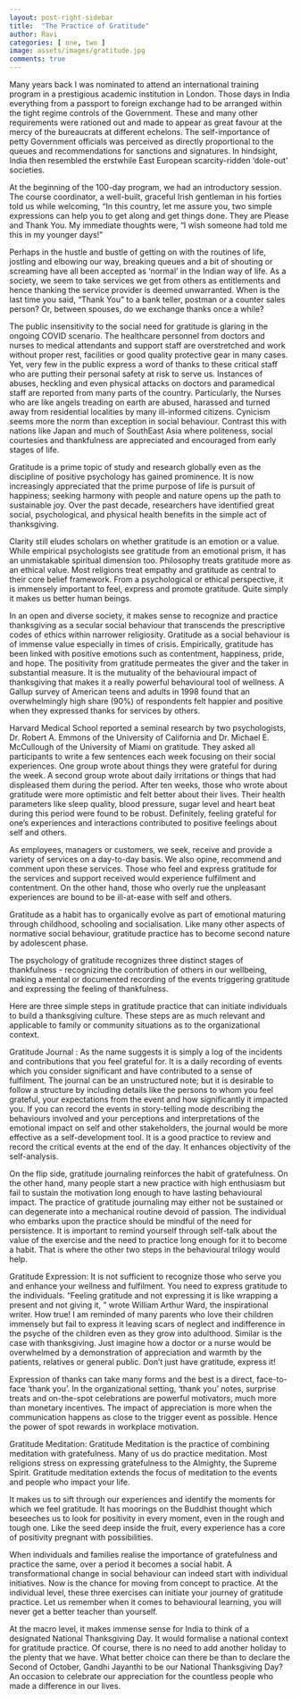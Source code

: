 ```yaml
---
layout: post-right-sidebar
title:  "The Practice of Gratitude"
author: Ravi
categories: [ one, two ]
image: assets/images/gratitude.jpg
comments: true
---
```


Many years back I was nominated to attend an international training program in a prestigious academic institution in London. Those days in India everything from a passport to foreign exchange had to be arranged within the tight regime controls of the Government. These and many other requirements were rationed out and made to appear as great favour at the mercy of the bureaucrats at different echelons. The self-importance of petty Government officials was perceived as directly proportional to the queues and recommendations for sanctions and signatures. In hindsight, India then resembled the erstwhile East European scarcity-ridden ‘dole-out’ societies.

At the beginning of the 100-day program, we had an introductory session. The course coordinator, a well-built, graceful Irish gentleman in his forties told us while welcoming, “In this country, let me assure you, two simple expressions can help you to get along and get things done. They are Please and Thank You. My immediate thoughts were, “I wish someone had told me this in my younger days!”

Perhaps in the hustle and bustle of getting on with the routines of life, jostling and elbowing our way, breaking queues and a bit of shouting or screaming have all been accepted as ‘normal’ in the Indian way of life. As a society, we seem to take services we get from others as entitlements and hence thanking the service provider is deemed unwarranted. When is the last time you said, “Thank You” to a bank teller, postman or a counter sales person? Or, between spouses, do we exchange thanks once a while?

The public insensitivity to the social need for gratitude is glaring in the ongoing COVID scenario. The healthcare personnel from doctors and nurses to medical attendants and support staff are overstretched and work without proper rest, facilities or good quality protective gear in many cases. Yet, very few in the public express a word of thanks to these critical staff who are putting their personal safety at risk to serve us. Instances of abuses, heckling and even physical attacks on doctors and paramedical staff are reported from many parts of the country. Particularly, the Nurses who are like angels treading on earth are abused, harassed and turned away from residential localities by many ill-informed citizens. Cynicism seems more the norm than exception in social behaviour. Contrast this with nations like Japan and much of SouthEast Asia where politeness, social courtesies and thankfulness are appreciated and encouraged from early stages of life.

Gratitude is a prime topic of study and research globally even as the discipline of positive psychology has gained prominence. It is now increasingly appreciated that the prime purpose of life is pursuit of happiness; seeking harmony with people and nature opens up the path to sustainable joy. Over the past decade, researchers have identified great social, psychological, and physical health benefits in the simple act of thanksgiving.

Clarity still eludes scholars on whether gratitude is an emotion or a value. While empirical psychologists see gratitude from an emotional prism, it has an unmistakable spiritual dimension too. Philosophy treats gratitude more as an ethical value. Most religions treat empathy and gratitude as central to their core belief framework. From a psychological or ethical perspective, it is immensely important to feel, express and promote gratitude. Quite simply it makes us better human beings.

In an open and diverse society, it makes sense to recognize and practice thanksgiving as a secular social behaviour that transcends the prescriptive codes of ethics within narrower religiosity. Gratitude as a social behaviour is of immense value especially in times of crisis. Empirically, gratitude has been linked with positive emotions such as contentment, happiness, pride, and hope. The positivity from gratitude permeates the giver and the taker in substantial measure. It is the mutuality of the behavioural impact of thanksgiving that makes it a really powerful behavioural tool of wellness. A Gallup survey of American teens and adults in 1998 found that an overwhelmingly high share (90%) of respondents felt happier and positive when they expressed thanks for services by others.

Harvard Medical School reported a seminal research by two psychologists, Dr. Robert A. Emmons of the University of California and Dr. Michael E. McCullough of the University of Miami on gratitude. They asked all participants to write a few sentences each week focusing on their social experiences. One group wrote about things they were grateful for during the week. A second group wrote about daily irritations or things that had displeased them during the period. After ten weeks, those who wrote about gratitude were more optimistic and felt better about their lives. Their health parameters like sleep quality, blood pressure, sugar level and heart beat during this period were found to be robust. Definitely, feeling grateful for one’s experiences and interactions contributed to positive feelings about self and others.

As employees, managers or customers, we seek, receive and provide a variety of services on a day-to-day basis. We also opine, recommend and comment upon these services. Those who feel and express gratitude for the services and support received would experience fulfilment and contentment. On the other hand, those who overly rue the unpleasant experiences are bound to be ill-at-ease with self and others.

Gratitude as a habit has to organically evolve as part of emotional maturing through childhood, schooling and socialisation. Like many other aspects of normative social behaviour, gratitude practice has to become second nature by adolescent phase.

The psychology of gratitude recognizes three distinct stages of thankfulness - recognizing the contribution of others in our wellbeing, making a mental or documented recording of the events triggering gratitude and expressing the feeling of thankfulness.

Here are three simple steps in gratitude practice that can initiate individuals to build a thanksgiving culture. These steps are as much relevant and applicable to family or community situations as to the organizational context.

Gratitude Journal : As the name suggests it is simply a log of the incidents and contributions that you feel grateful for. It is a daily recording of events which you consider significant and have contributed to a sense of fulfilment. The journal can be an unstructured note; but it is desirable to follow a structure by including details like the persons to whom you feel grateful, your expectations from the event and how significantly it impacted you. If you can record the events in story-telling mode describing the behaviours involved and your perceptions and interpretations of the emotional impact on self and other stakeholders, the journal would be more effective as a self-development tool. It is a good practice to review and record the critical events at the end of the day. It enhances objectivity of the self-analysis.

On the flip side, gratitude journaling reinforces the habit of gratefulness. On the other hand, many people start a new practice with high enthusiasm but fail to sustain the motivation long enough to have lasting behavioural impact. The practice of gratitude journaling may either not be sustained or can degenerate into a mechanical routine devoid of passion. The individual who embarks upon the practice should be mindful of the need for persistence. It is important to remind yourself through self-talk about the value of the exercise and the need to practice long enough for it to become a habit. That is where the other two steps in the behavioural trilogy would help.

Gratitude Expression: It is not sufficient to recognize those who serve you and enhance your wellness and fulfilment. You need to express gratitude to the individuals. “Feeling gratitude and not expressing it is like wrapping a present and not giving it, ” wrote William Arthur Ward, the inspirational writer. How true! I am reminded of many parents who love their children immensely but fail to express it leaving scars of neglect and indifference in the psyche of the children even as they grow into adulthood. Similar is the case with thanksgiving. Just imagine how a doctor or a nurse would be overwhelmed by a demonstration of appreciation and warmth by the patients, relatives or general public. Don’t just have gratitude, express it!

Expression of thanks can take many forms and the best is a direct, face-to-face ‘thank you’. In the organizational setting, ‘thank you’ notes, surprise treats and on-the-spot celebrations are powerful motivators, much more than monetary incentives. The impact of appreciation is more when the communication happens as close to the trigger event as possible. Hence the power of spot rewards in workplace motivation.

Gratitude Meditation: Gratitude Meditation is the practice of combining meditation with gratefulness. Many of us do practice meditation. Most religions stress on expressing gratefulness to the Almighty, the Supreme Spirit. Gratitude meditation extends the focus of meditation to the events and people who impact your life.

It makes us to sift through our experiences and identify the moments for which we feel gratitude. It has moorings on the Buddhist thought which beseeches us to look for positivity in every moment, even in the rough and tough one. Like the seed deep inside the fruit, every experience has a core of positivity pregnant with possibilities.

When individuals and families realise the importance of gratefulness and practice the same, over a period it becomes a social habit. A transformational change in social behaviour can indeed start with individual initiatives. Now is the chance for moving from concept to practice. At the individual level, these three exercises can initiate your journey of gratitude practice. Let us remember when it comes to behavioural learning, you will never get a better teacher than yourself.

At the macro level, it makes immense sense for India to think of a designated National Thanksgiving Day. It would formalise a national context for gratitude practice. Of course, there is no need to add another holiday to the plenty that we have. What better choice can there be than to declare the Second of October, Gandhi Jayanthi to be our National Thanksgiving Day? An occasion to celebrate our appreciation for the countless people who made a difference in our lives.